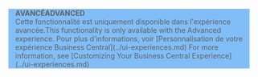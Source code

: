 <blockquote STYLE="background: #81BEF7;border-left:None"><span data-ttu-id="79486-101"><b>AVANCÉ</b></span><span class="sxs-lookup"><span data-stu-id="79486-101"><b>ADVANCED</b></span></span><br /><span data-ttu-id="79486-102">Cette fonctionnalité est uniquement disponible dans l'expérience avancée.</span><span class="sxs-lookup"><span data-stu-id="79486-102">This functionality is only available with the Advanced experience.</span></span> <span data-ttu-id="79486-103">Pour plus d'informations, voir [Personnalisation de votre expérience Business Central](../ui-experiences.md) </span><span class="sxs-lookup"><span data-stu-id="79486-103">For more information, see [Customizing Your Business Central Experience](../ui-experiences.md) </span></span></blockquote>
